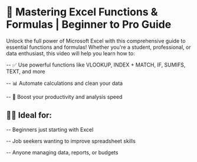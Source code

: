 
# 🔢 Mastering Excel Functions & Formulas | Beginner to Pro Guide

Unlock the full power of Microsoft Excel with this comprehensive guide to essential functions and formulas! Whether you're a student, professional, or data enthusiast, this video will help you learn how to:

-- ✅ Use powerful functions like VLOOKUP, INDEX + MATCH, IF, SUMIFS, TEXT, and more

-- 📊 Automate calculations and clean your data

-- 🚀 Boost your productivity and analysis speed

## 👨‍🏫 Ideal for:

--  Beginners just starting with Excel

-- Job seekers wanting to improve spreadsheet skills

-- Anyone managing data, reports, or budgets




